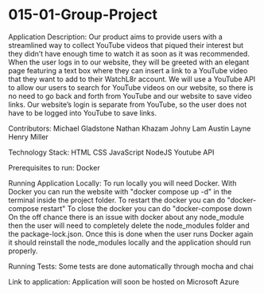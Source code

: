 # 015-01-Group-Project

Application Description:
	Our product aims to provide users with a streamlined way to collect YouTube videos that piqued their interest but they didn’t have enough time to watch it as soon as it was recommended. When the user logs in to our website, they will be greeted with an elegant page featuring a text box where they can insert a link to a YouTube video that they want to add to their WatchL8r account. 
	We will use a YouTube API to allow our users to search for YouTube videos on our website, so there is no need to go back and forth from YouTube and our website to save video links. Our website’s login is separate from YouTube, so the user does not have to be logged into YouTube to save links. 

Contributors:
  Michael Gladstone
  Nathan Khazam
  Johny Lam
  Austin Layne
  Henry Miller

Technology Stack:
  HTML
  CSS
  JavaScript
  NodeJS
  Youtube API

Prerequisites to run:
  Docker

Running Application Locally:
  To run locally you will need Docker. With Docker you can run the website with "docker compose up -d" in the terminal inside the project folder.
  To restart the docker you can do "docker-compose restart"
  To close the docker you can do "docker-compose down
  On the off chance there is an issue with docker about any node_module then the user will need to completely delete the node_modules folder and the package-lock.json. Once this is done when the user runs Docker again it should reinstall the node_modules locally and the application should run properly.

Running Tests:
Some tests are done automatically through mocha and chai

Link to application: 
Application will soon be hosted on Microsoft Azure
